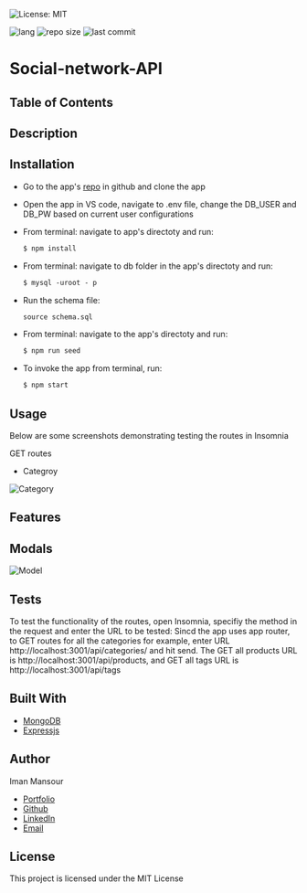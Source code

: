 ![License: MIT](https://img.shields.io/badge/License-MIT-yellow.svg)

![lang](https://img.shields.io/github/languages/top/imanmansour86/get-moving)
![repo size](https://img.shields.io/github/repo-size/imanmansour86/get-moving)
![last commit](https://img.shields.io/github/last-commit/imanmansour86/get-moving)

# Social-network-API

## Table of Contents

## Description

## Installation

- Go to the app's [repo](https://github.com/imanmansour86/get-moving) in github and clone the app
- Open the app in VS code, navigate to .env file, change the DB_USER and DB_PW based on current user configurations
- From terminal: navigate to app's directoty and run:

  ```md
  $ npm install
  ```

- From terminal: navigate to db folder in the app's directoty and run:

  ```md
  $ mysql -uroot - p
  ```

- Run the schema file:

  ```md
  source schema.sql
  ```

- From terminal: navigate to the app's directoty and run:

  ```md
  $ npm run seed
  ```

- To invoke the app from terminal, run:

  ```md
  $ npm start
  ```

## Usage

Below are some screenshots demonstrating testing the routes in Insomnia

GET routes

- Categroy

![Category]()

## Features

## Modals

![Model]()

## Tests

To test the functionality of the routes, open Insomnia, specifiy the method in the request and enter the URL to be tested: Sincd the app uses app router, to GET routes for all the categories for example, enter URL http://localhost:3001/api/categories/ and hit send. The GET all products URL is http://localhost:3001/api/products, and GET all tags URL is http://localhost:3001/api/tags

## Built With

- [MongoDB](https://docs.mongodb.com/)
- [Expressjs](https://expressjs.com/)

## Author

Iman Mansour

- [Portfolio](https://imanmansour86.github.io/new-portfolio/)
- [Github](https://github.com/imanmansour86)
- [LinkedIn](https://www.linkedin.com/in/iman-mansour-51391515/)
- [Email](mailto:imanmansour86@gmail.com)

## License

This project is licensed under the MIT License
